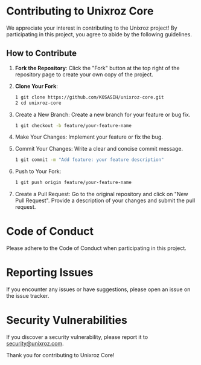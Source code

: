 # Contributing to Unixroz Core

We appreciate your interest in contributing to the Unixroz project! By participating in this project, you agree to abide by the following guidelines.

## How to Contribute

1. **Fork the Repository**: Click the "Fork" button at the top right of the repository page to create your own copy of the project.

2. **Clone Your Fork**:
   ```bash
   1 git clone https://github.com/KOSASIH/unixroz-core.git
   2 cd unixroz-core
   ```

3. Create a New Branch: Create a new branch for your feature or bug fix.

   ```bash
   1 git checkout -b feature/your-feature-name
   ```
   
4. Make Your Changes: Implement your feature or fix the bug.

5. Commit Your Changes: Write a clear and concise commit message.

   ```bash
   1 git commit -m "Add feature: your feature description"
   ```
   
6. Push to Your Fork:

   ```bash
   1 git push origin feature/your-feature-name
   ```
   
7. Create a Pull Request: Go to the original repository and click on "New Pull Request". Provide a description of your changes and submit the pull request.

# Code of Conduct
Please adhere to the Code of Conduct when participating in this project.

# Reporting Issues
If you encounter any issues or have suggestions, please open an issue on the issue tracker.

# Security Vulnerabilities
If you discover a security vulnerability, please report it to security@unixroz.com.

Thank you for contributing to Unixroz Core!
